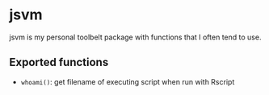 
<!-- README.md is generated from README.Rmd. Please edit that file -->
jsvm
====

jsvm is my personal toolbelt package with functions that I often tend to use.

Exported functions
------------------

-   `whoami()`: get filename of executing script when run with Rscript
